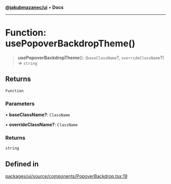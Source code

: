 [**@jakubmazanec/ui**](../README.md) • **Docs**

---

# Function: usePopoverBackdropTheme()

> **usePopoverBackdropTheme**(): (`baseClassName`?, `overrideClassName`?) => `string`

## Returns

`Function`

### Parameters

• **baseClassName?**: `ClassName`

• **overrideClassName?**: `ClassName`

### Returns

`string`

## Defined in

[packages/ui/source/components/PopoverBackdrop.tsx:19](https://github.com/jakubmazanec/tools/blob/863f04cbbb9368fd023f0309084819aa9247d808/packages/ui/source/components/PopoverBackdrop.tsx#L19)
